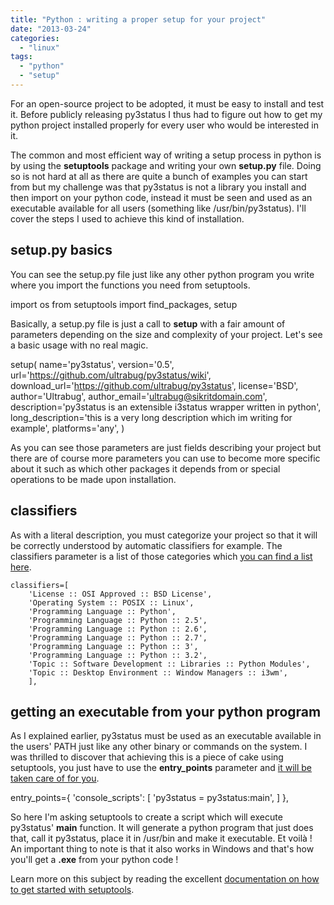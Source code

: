 ```yaml
---
title: "Python : writing a proper setup for your project"
date: "2013-03-24"
categories: 
  - "linux"
tags: 
  - "python"
  - "setup"
---
```


For an open-source project to be adopted, it must be easy to install and test it. Before publicly releasing py3status I thus had to figure out how to get my python project installed properly for every user who would be interested in it.

The common and most efficient way of writing a setup process in python is by using the **setuptools** package and writing your own **setup.py** file. Doing so is not hard at all as there are quite a bunch of examples you can start from but my challenge was that py3status is not a library you install and then import on your python code, instead it must be seen and used as an executable available for all users (something like /usr/bin/py3status). I'll cover the steps I used to achieve this kind of installation.

## setup.py basics

You can see the setup.py file just like any other python program you write where you import the functions you need from setuptools.

import os
from setuptools import find_packages, setup

Basically, a setup.py file is just a call to **setup** with a fair amount of parameters depending on the size and complexity of your project. Let's see a basic usage with no real magic.

setup(
	name='py3status',
	version='0.5',
	url='https://github.com/ultrabug/py3status/wiki',
	download_url='https://github.com/ultrabug/py3status',
	license='BSD',
	author='Ultrabug',
	author_email='ultrabug@sikritdomain.com',
	description='py3status is an extensible i3status wrapper written in python',
	long_description='this is a very long description which im writing for example',
	platforms='any',
	)

As you can see those parameters are just fields describing your project but there are of course more parameters you can use to become more specific about it such as which other packages it depends from or special operations to be made upon installation.

## classifiers

As with a literal description, you must categorize your project so that it will be correctly understood by automatic classifiers for example. The classifiers parameter is a list of those categories which [you can find a list here](https://pypi.python.org/pypi?%3Aaction=list_classifiers).

	classifiers=[
		'License :: OSI Approved :: BSD License',
		'Operating System :: POSIX :: Linux',
		'Programming Language :: Python',
		'Programming Language :: Python :: 2.5',
		'Programming Language :: Python :: 2.6',
		'Programming Language :: Python :: 2.7',
		'Programming Language :: Python :: 3',
		'Programming Language :: Python :: 3.2',
		'Topic :: Software Development :: Libraries :: Python Modules',
		'Topic :: Desktop Environment :: Window Managers :: i3wm',
		],

## getting an executable from your python program

As I explained earlier, py3status must be used as an executable available in the users' PATH just like any other binary or commands on the system. I was thrilled to discover that achieving this is a piece of cake using setuptools, you just have to use the **entry_points** parameter and [it will be taken care of for you](http://peak.telecommunity.com/DevCenter/setuptools#automatic-script-creation).

entry_points={
		'console_scripts': [
			'py3status = py3status:main',
			]
		},

So here I'm asking setuptools to create a script which will execute py3status' **main** function. It will generate a python program that just does that, call it py3status, place it in /usr/bin and make it executable. Et voilà ! An important thing to note is that it also works in Windows and that's how you'll get a **.exe** from your python code !

Learn more on this subject by reading the excellent [documentation on how to get started with setuptools](http://pythonhosted.org/an_example_pypi_project/setuptools.html).
